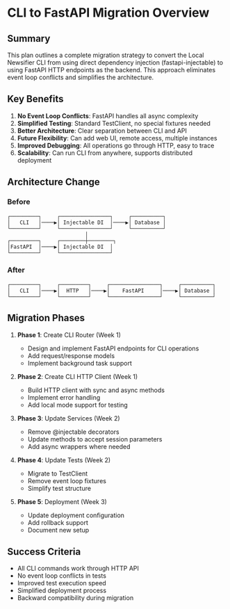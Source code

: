 # CLI to FastAPI Migration Overview

## Summary

This plan outlines a complete migration strategy to convert the Local Newsifier CLI from using direct dependency injection (fastapi-injectable) to using FastAPI HTTP endpoints as the backend. This approach eliminates event loop conflicts and simplifies the architecture.

## Key Benefits

1. **No Event Loop Conflicts**: FastAPI handles all async complexity
2. **Simplified Testing**: Standard TestClient, no special fixtures needed
3. **Better Architecture**: Clear separation between CLI and API
4. **Future Flexibility**: Can add web UI, remote access, multiple instances
5. **Improved Debugging**: All operations go through HTTP, easy to trace
6. **Scalability**: Can run CLI from anywhere, supports distributed deployment

## Architecture Change

### Before
```
┌─────────┐     ┌────────────────┐     ┌──────────┐
│   CLI   │────▶│ Injectable DI  │────▶│ Database │
└─────────┘     └────────────────┘     └──────────┘
                         │
┌─────────┐     ┌────────┼────────┐
│FastAPI  │────▶│ Injectable DI  │
└─────────┘     └────────────────┘
```

### After
```
┌─────────┐     ┌─────────┐     ┌────────────────┐     ┌──────────┐
│   CLI   │────▶│  HTTP   │────▶│    FastAPI     │────▶│ Database │
└─────────┘     └─────────┘     └────────────────┘     └──────────┘
```

## Migration Phases

1. **Phase 1**: Create CLI Router (Week 1)
   - Design and implement FastAPI endpoints for CLI operations
   - Add request/response models
   - Implement background task support

2. **Phase 2**: Create CLI HTTP Client (Week 1)
   - Build HTTP client with sync and async methods
   - Implement error handling
   - Add local mode support for testing

3. **Phase 3**: Update Services (Week 2)
   - Remove @injectable decorators
   - Update methods to accept session parameters
   - Add async wrappers where needed

4. **Phase 4**: Update Tests (Week 2)
   - Migrate to TestClient
   - Remove event loop fixtures
   - Simplify test structure

5. **Phase 5**: Deployment (Week 3)
   - Update deployment configuration
   - Add rollback support
   - Document new setup

## Success Criteria

- All CLI commands work through HTTP API
- No event loop conflicts in tests
- Improved test execution speed
- Simplified deployment process
- Backward compatibility during migration

